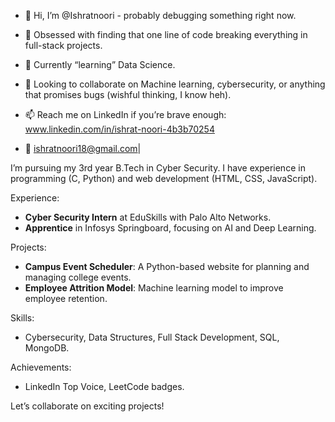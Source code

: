 - 👋 Hi, I’m @Ishratnoori - probably debugging something right now.

- 👀 Obsessed with finding that one line of code breaking everything in full-stack projects.

- 🌱 Currently “learning” Data Science.

- 💞️ Looking to collaborate on Machine learning, cybersecurity, or anything that promises bugs (wishful thinking, I know heh).

- 📫 Reach me on LinkedIn if you’re brave enough:  www.linkedin.com/in/ishrat-noori-4b3b70254
- 📧 ishratnoori18@gmail.com|

I’m pursuing my 3rd year B.Tech in Cyber Security. I have experience in programming (C, Python) and web development (HTML, CSS, JavaScript).

Experience:
- **Cyber Security Intern** at EduSkills with Palo Alto Networks.
- **Apprentice** in Infosys Springboard, focusing on AI and Deep Learning.

Projects:
- **Campus Event Scheduler**: A Python-based website for planning and managing college events.
- **Employee Attrition Model**: Machine learning model to improve employee retention.

Skills:
- Cybersecurity, Data Structures, Full Stack Development, SQL, MongoDB.

Achievements:
- LinkedIn Top Voice, LeetCode badges.

Let’s collaborate on exciting projects!
